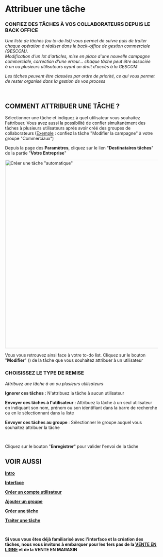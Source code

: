 # Attribuer une tâche


<h3 >CONFIEZ DES T&Acirc;CHES &Agrave; VOS COLLABORATEURS DEPUIS LE BACK OFFICE</h3>


<p><em><span >Une liste de t&acirc;ches (ou to-do list)&nbsp;vous permet de suivre puis de traiter chaque op&eacute;ration &agrave; r&eacute;aliser dans le back-office de gestion commerciale (GESCOM).&nbsp;</span></em><br /><em><span >Modification d'un lot d'articles, mise en place d'une nouvelle campagne commerciale, correction d'une erreur... chaque t&acirc;che peut &ecirc;tre associ&eacute;e &agrave;&nbsp;un ou plusieurs utilisateurs ayant un droit d'acc&egrave;s&nbsp;&agrave; la GESCOM</span></em></p>
<p><em><span >Les t&acirc;ches peuvent &ecirc;tre class&eacute;es par ordre de priorit&eacute;, ce qui vous permet de rester organis&eacute; dans la gestion de vos process</span></em></p>
<p>&nbsp;</p>


<h2>COMMENT&nbsp;ATTRIBUER UNE T&Acirc;CHE ?</h2>
<p>S&eacute;lectionner une t&acirc;che et indiquez &agrave; quel utilisateur vous souhaitez l'attribuer. Vous avez aussi la possibilit&eacute; de confier simultan&eacute;ment des t&acirc;ches &agrave; plusieurs utilisateurs apr&egrave;s avoir cr&eacute;&eacute; des groupes de collaborateurs (<span style="text-decoration: underline;">Exemple</span> : confiez la t&acirc;che "Modifier la campagne" &agrave; votre groupe "Commerciaux")</p>
<p>Depuis la page des <strong>Param&egrave;tres</strong>, cliquez sur le lien "<strong>Destinataires t&acirc;ches</strong>" de la partie "<strong>Votre Entreprise</strong>"</p>


<p><img src="https://datasimplemente.blob.core.windows.net/aide/attribuertachesacollabo-min.gif" alt="Cr&eacute;er une t&acirc;che &quot;automatique&quot;" width="1100" height="619" /></p>


<p>Vous vous retrouvez ainsi face &agrave; votre to-do list. Cliquez sur le bouton "<strong>Modifier</strong>" () de la t&acirc;che que vous souhaitez attribuer &agrave; un utilisateur</p>
<h3>CHOISISSEZ LE TYPE DE REMISE</h3>
<p><em>Attribuez une t&acirc;che &agrave; un ou plusieurs utilisateurs</em></p>
<p><strong>Ignorer ces t&acirc;ches</strong> : N'attribuez la t&acirc;che &agrave; aucun utilisateur</p>
<p><strong>Envoyer ces t&acirc;ches &agrave; l'utilisateur</strong> : Attribuez la t&acirc;che &agrave; un seul utilisateur en&nbsp;indiquant son nom, pr&eacute;nom ou son identifiant dans la barre de recherche ou en le s&eacute;lectionnant dans la liste&nbsp;</p>
<p><strong>Envoyer ces t&acirc;ches au groupe</strong> : S&eacute;lectionner le groupe auquel vous souhaitez attribuer la t&acirc;che</p>
<p>&nbsp;</p>
<p>Cliquez sur le bouton "<strong>Enregistrer</strong>" pour&nbsp;valider l'envoi de la t&acirc;che</p>


<h2>VOIR AUSSI</h2>
<p><span style="text-decoration: underline;"><strong><a title="Intro" href="/fr-fr/start/interface/default.md">Intro</a></strong></span></p>
<p><span style="text-decoration: underline;"><strong><a title="Interface" href="/fr-fr/start/interface/first-step-interface.md">Interface</a></strong></span></p>
<p><span style="text-decoration: underline;"><strong><a title="Cr&eacute;er un compte utilisateur" href="/fr-fr/start/interface/creer-compte.md">Cr&eacute;er un compte utilisateur</a></strong></span></p>
<p><span style="text-decoration: underline;"><strong><a title="Ajouter un groupe d'utilisateurs" href="/fr-fr/start/interface/add-group.md">Ajouter un groupe</a></strong></span></p>
<p><span style="text-decoration: underline;"><strong><a title="Cr&eacute;er une t&acirc;che" href="/fr-fr/start/interface/edit-tasks.md">Cr&eacute;er une t&acirc;che</a></strong></span></p>
<p><a title="Traiter une t&acirc;che" href="/fr-fr/start/interface/use-tasks.md"><span style="text-decoration: underline;"><strong>Traiter une t&acirc;che</strong></span></a></p>
<p>&nbsp;</p>
<p ><strong><span >Si vous vous &ecirc;tes d&eacute;j&agrave; familiaris&eacute; avec l'interface et la cr&eacute;ation des t&acirc;ches, nous vous invitons &agrave; embarquer pour les 1ers pas de la <a title="VENTE EN LIGNE" href="/fr-fr/start/vente-online/">VENTE EN LIGNE</a> et de la&nbsp;VENTE EN MAGASIN</span></strong></p>

